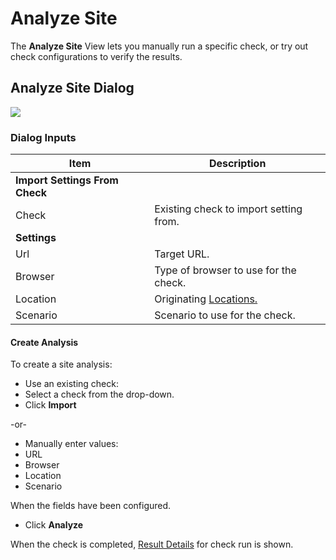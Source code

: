 # Analyze Site

The **Analyze Site** View lets you manually run a specific check, or try out check configurations to verify the results.

## Analyze Site Dialog <a href="#analyzesite-analyzesitedialog" id="analyzesite-analyzesitedialog"></a>

![](../../../.gitbook/assets/2187231251.png)

### Dialog Inputs <a href="#analyzesite-dialoginputs" id="analyzesite-dialoginputs"></a>

| Item                           | Description                                                                                                                          |
| ------------------------------ | ------------------------------------------------------------------------------------------------------------------------------------ |
| **Import Settings From Check** |                                                                                                                                      |
| Check                          | Existing check to import setting from.                                                                                               |
| **Settings**                   |                                                                                                                                      |
| Url                            | Target URL.                                                                                                                          |
| Browser                        | Type of browser to use for the check.                                                                                                |
| Location                       | Originating [Locations.](https://apica-kb.atlassian.net/wiki/spaces/ASMDOCS/pages/2133688321/Understanding+ASM+Check+Host+Locations) |
| Scenario                       | Scenario to use for the check.                                                                                                       |

#### Create Analysis <a href="#analyzesite-createanalysis" id="analyzesite-createanalysis"></a>

To create a site analysis:

* Use an existing check:
* Select a check from the drop-down.
* Click **Import**

\-or-

* Manually enter values:
* URL
* Browser
* Location
* Scenario

When the fields have been configured.

* Click **Analyze**

When the check is completed, [Result Details](https://apica-kb.atlassian.net/wiki/spaces/ASMDOCS/pages/2165735469/Understanding+Check+Results) for check run is shown.
